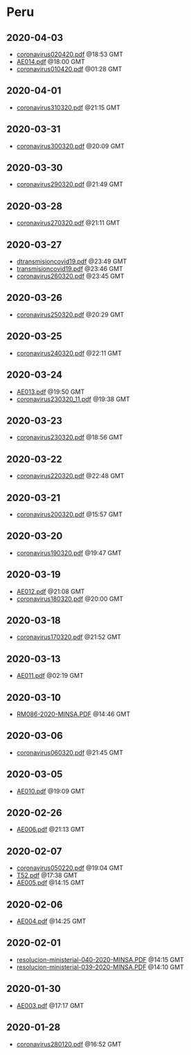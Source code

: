 # Peru


## 2020-04-03

* [coronavirus020420.pdf](9193822aff16c501198671802c03f567b0169d45/file.pdf) @18:53 GMT
* [AE014.pdf](d6f9b5215a89a48376b846afca00c6d1ce1cb345/file.pdf) @18:00 GMT
* [coronavirus010420.pdf](7d4805a2bdd4df39e268f99c622bb4b357c71a71/file.pdf) @01:28 GMT

## 2020-04-01

* [coronavirus310320.pdf](4687793f39ef76a6d531e6f07f28c07a059f5a2f/file.pdf) @21:15 GMT

## 2020-03-31

* [coronavirus300320.pdf](97dc519d5ebda45228b6ecd208e45eded58264f4/file.pdf) @20:09 GMT

## 2020-03-30

* [coronavirus290320.pdf](9c5d5e44ab021cb2f677908ece342304b413eb13/file.pdf) @21:49 GMT

## 2020-03-28

* [coronavirus270320.pdf](df7871d05bc37e2f8bcfcfe01a1e25b795d84d73/file.pdf) @21:11 GMT

## 2020-03-27

* [dtransmisioncovid19.pdf](fffae8ceebbf6c306b54c098cc729734dc426f83/file.pdf) @23:49 GMT
* [transmisioncovid19.pdf](75ff82b726b82da04687554d763fd9fb9d2ad12f/file.pdf) @23:46 GMT
* [coronavirus260320.pdf](6e02c1f72d417fc92bd20d919114f9950ebcf99d/file.pdf) @23:45 GMT

## 2020-03-26

* [coronavirus250320.pdf](e53d2fef5600071064a4329d8db5aea7d148a1b1/file.pdf) @20:29 GMT

## 2020-03-25

* [coronavirus240320.pdf](9863a50e133f92a3e22503306a8b21c365936e37/file.pdf) @22:11 GMT

## 2020-03-24

* [AE013.pdf](c550ead879d3a9e3045d6811002797071e1581da/file.pdf) @19:50 GMT
* [coronavirus230320\_11.pdf](ee548850d472dc1dcaf16369e37710654d657810/file.pdf) @19:38 GMT

## 2020-03-23

* [coronavirus230320.pdf](7cdcbccf12df0b63bafa3dbc2e46d9c3b23364aa/file.pdf) @18:56 GMT

## 2020-03-22

* [coronavirus220320.pdf](6ad177c4c3c82cd09f5c0f4f01b846a9204e5687/file.pdf) @22:48 GMT

## 2020-03-21

* [coronavirus200320.pdf](ce7dc72c8e36f17913d762c90fc65867ef9e6c6f/file.pdf) @15:57 GMT

## 2020-03-20

* [coronavirus190320.pdf](165da4c5cae398b63ccc6a39e94867bdbc45627d/file.pdf) @19:47 GMT

## 2020-03-19

* [AE012.pdf](d599c2f07c9797f0ac0fce1c8816bd64316d9bbe/file.pdf) @21:08 GMT
* [coronavirus180320.pdf](98312d6a3f14405177e428954fbb8d798ccbdf06/file.pdf) @20:00 GMT

## 2020-03-18

* [coronavirus170320.pdf](ac79071b5b8bd5645eb1139952185c66c598f19b/file.pdf) @21:52 GMT

## 2020-03-13

* [AE011.pdf](515673cb337147bb8da858d6cb7f30cc6af05cad/file.pdf) @02:19 GMT

## 2020-03-10

* [RM086-2020-MINSA.PDF](36c087e63751288762054fd17e403e51a1e6fdf0/file.pdf) @14:46 GMT

## 2020-03-06

* [coronavirus060320.pdf](e198d424c45c5bf5e757061d2ecdfe6c8e27f552/file.pdf) @21:45 GMT

## 2020-03-05

* [AE010.pdf](838fd8b65823cb327f954ed5b7599943bc615a4d/file.pdf) @19:09 GMT

## 2020-02-26

* [AE006.pdf](fba9441dd023f735099f11ef7d402c6d1ff9aa2c/file.pdf) @21:13 GMT

## 2020-02-07

* [coronavirus050220.pdf](8d4a294be0160d76e3b30e10341ac3c228afea9f/file.pdf) @19:04 GMT
* [T52.pdf](1f4424089f2a8012d82864206e7d8dc9580df157/file.pdf) @17:38 GMT
* [AE005.pdf](8e19efe1b767df526633a93cb177cfa6dca08993/file.pdf) @14:15 GMT

## 2020-02-06

* [AE004.pdf](17fcd81d1a694b2e99a92880473554ff98f9589f/file.pdf) @14:25 GMT

## 2020-02-01

* [resolucion-ministerial-040-2020-MINSA.PDF](832500c763471802b2971b65aa27fa1adaa3c689/file.pdf) @14:15 GMT
* [resolucion-ministerial-039-2020-MINSA.PDF](97e944196b757e25ea6f784a0d8ca4d2c05940fd/file.pdf) @14:10 GMT

## 2020-01-30

* [AE003.pdf](b864a48e5456edd28cde9adf8b6f515d21f4f948/file.pdf) @17:17 GMT

## 2020-01-28

* [coronavirus280120.pdf](3cb8c325ea84a66fd30ac4a7158e58cc07ac32c7/file.pdf) @16:52 GMT
